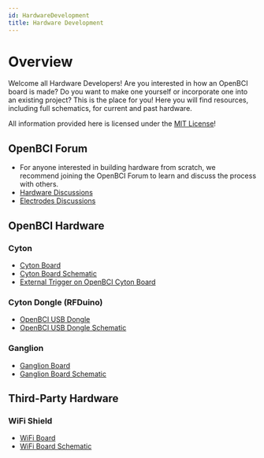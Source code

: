 ```yaml
---
id: HardwareDevelopment
title: Hardware Development
---
```

# Overview

Welcome all Hardware Developers! Are you interested in how an OpenBCI board is made? Do you want to make one yourself or incorporate one into an existing project? This is the place for you! Here you will find resources, including full schematics, for current and past hardware.

All information provided here is licensed under the [MIT License](https://opensource.org/licenses/MIT)!

## OpenBCI Forum

- For anyone interested in building hardware from scratch, we recommend joining the OpenBCI Forum to learn and discuss the process with others.
- [Hardware Discussions](https://openbci.com/forum/index.php?p=/categories/hardware)
- [Electrodes Discussions](https://openbci.com/forum/index.php?p=/categories/electrodes)

## OpenBCI Hardware

### Cyton
- [Cyton Board](02Cyton/02-Cyton.md)
- [Cyton Board Schematic](02Cyton/02-Cyton.md#openbci-cyton-board-circuit-schematic)
- [External Trigger on OpenBCI Cyton Board](02Cyton/07-External_Trigger_Cyton_Example.md)

### Cyton Dongle (RFDuino)
- [OpenBCI USB Dongle](02/Cyton/02-Cyton.md#openbci-usb-dongle)
- [OpenBCI USB Dongle Schematic](02Cyton/02-Cyton.md#openbci-dongle-circuit-schematic)


### Ganglion
- [Ganglion Board](03Ganglion/02-Ganglion.md)
- [Ganglion Board Schematic](03Ganglion/02-Ganglion.md#ganglion-board-circuit-schematic)

## Third-Party Hardware

### WiFi Shield 
- [WiFi Board](05ThirdParty/03-WiFiShield/01-Wifi.md)
- [WiFi Board Schematic](05ThirdParty/03-WiFiShield/01-Wifi.md#wifi-board-circuit-schematic)